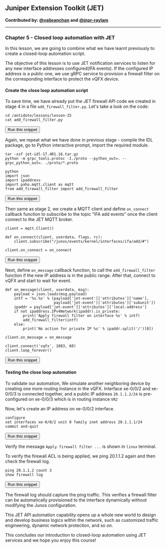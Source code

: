 ## Juniper Extension Toolkit (JET)

**Contributed by: [@valjeanchan](https://github.com/valjeanchan) and [@jnpr-raylam](https://github.com/jnpr-raylam)**

---

### Chapter 5 - Closed loop automation with JET

In this lesson, we are going to combine what we have learnt previously to create a closed-loop automation script.

The objective of this lesson is to use JET notification services to listen for any new interface addresses configured(IFA events). If the configured IP address is a public one, we use gRPC service to provision a firewall filter on the corresponding interface to protect the vQFX device.

#### Create the close loop automation script
To save time, we have already put the JET firewall API code we created in stage 4 in a file `add_firewall_filter.py`. Let's take a look on the code:

```
cd /antidote/lessons/lesson-25
cat add_firewall_filter.py
```
<button type="button" class="btn btn-primary btn-sm" onclick="runSnippetInTab('linux', this)">Run this snippet</button>

Again, we repeat what we have done in previous stage - compile the IDL package, go to Python interactive prompt, import the required module.

```
tar -xzf jet-idl-17.4R1.16.tar.gz
python -m grpc_tools.protoc -I./proto --python_out=. --grpc_python_out=. ./proto/*.proto

python
import json
import ipaddress
import paho.mqtt.client as mqtt
from add_firewall_filter import add_firewall_filter

```
<button type="button" class="btn btn-primary btn-sm" onclick="runSnippetInTab('linux', this)">Run this snippet</button>

Then same as stage 2, we create a MQTT client and define `on_connect` callback function to subscribe to the topic "IFA add events" once the client connect to the JET MQTT broker.

```
client = mqtt.Client()

def on_connect(client, userdata, flags, rc):
    client.subscribe("/junos/events/kernel/interfaces/ifa/add/#")

client.on_connect = on_connect
```
<button type="button" class="btn btn-primary btn-sm" onclick="runSnippetInTab('linux', this)">Run this snippet</button>

Next, define `on_message` callback function, to call the `add_firewall_filter` function if the new IP address is in the public range. After that, connect to vQFX and start to wait for event.

```
def on_message(client, userdata, msg):
    payload = json.loads(msg.payload)
    intf = '%s.%s' % (payload['jet-event']['attributes']['name'],
                      payload['jet-event']['attributes']['subunit'])
    ipaddr = payload['jet-event']['attributes']['local-address']
    if not ipaddress.IPv4Network(ipaddr).is_private:
        print('Apply firewall filter on interface %s' % intf)
        add_firewall_filter(intf)
    else:
        print('No action for private IP %s' % ipaddr.split('/')[0])

client.on_message = on_message

client.connect('vqfx', 1883, 60)
client.loop_forever()
```
<button type="button" class="btn btn-primary btn-sm" onclick="runSnippetInTab('linux', this)">Run this snippet</button>

#### Testing the close loop automation
To validate our automation, We simulate another neighboring device by creating one more routing instance in the vQFX. Interface xe-0/0/2 and xe-0/0/3 is connected together, and a public IP address `20.1.1.2/24` is pre-configured on xe-0/0/3 which is in routing instance `VR2`

Now, let's create an IP address on xe-0/0/2 interface.

```
configure
set interfaces xe-0/0/2 unit 0 family inet address 20.1.1.1/24
commit and-quit
```
<button type="button" class="btn btn-primary btn-sm" onclick="runSnippetInTab('vqfx', this)">Run this snippet</button>

Verify the message `Apply firewall filter ...` is shown in `linux` terminal.

To verify the firewall ACL is being applied, we ping 20.1.1.2 again and then check the firewall log.

```
ping 20.1.1.2 count 3
show firewall log
```
<button type="button" class="btn btn-primary btn-sm" onclick="runSnippetInTab('vqfx', this)">Run this snippet</button>

The firewall log should capture the ping traffic. This verifies a firewall filter can be automatically provisioned to the interface dynamically without modifying the Junos configuration.

This JET API automation capability opens up a whole new world to design and develop business logics within the network, such as customized traffic engineering, dynamic network protection, and so on.

This concludes our introduction to closed-loop automation using JET services and we hope you enjoy this course!
